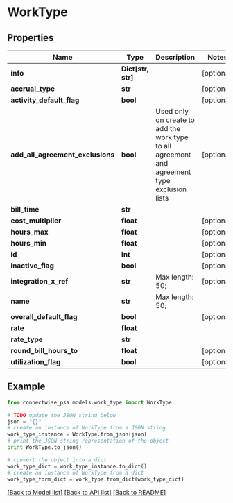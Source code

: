 # WorkType


## Properties
Name | Type | Description | Notes
------------ | ------------- | ------------- | -------------
**info** | **Dict[str, str]** |  | [optional] 
**accrual_type** | **str** |  | [optional] 
**activity_default_flag** | **bool** |  | [optional] 
**add_all_agreement_exclusions** | **bool** | Used only on create to add the work type to all agreement and agreement type exclusion lists | [optional] 
**bill_time** | **str** |  | 
**cost_multiplier** | **float** |  | [optional] 
**hours_max** | **float** |  | [optional] 
**hours_min** | **float** |  | [optional] 
**id** | **int** |  | [optional] 
**inactive_flag** | **bool** |  | [optional] 
**integration_x_ref** | **str** |  Max length: 50; | [optional] 
**name** | **str** |  Max length: 50; | 
**overall_default_flag** | **bool** |  | [optional] 
**rate** | **float** |  | 
**rate_type** | **str** |  | 
**round_bill_hours_to** | **float** |  | [optional] 
**utilization_flag** | **bool** |  | [optional] 

## Example

```python
from connectwise_psa.models.work_type import WorkType

# TODO update the JSON string below
json = "{}"
# create an instance of WorkType from a JSON string
work_type_instance = WorkType.from_json(json)
# print the JSON string representation of the object
print WorkType.to_json()

# convert the object into a dict
work_type_dict = work_type_instance.to_dict()
# create an instance of WorkType from a dict
work_type_form_dict = work_type.from_dict(work_type_dict)
```
[[Back to Model list]](../README.md#documentation-for-models) [[Back to API list]](../README.md#documentation-for-api-endpoints) [[Back to README]](../README.md)


